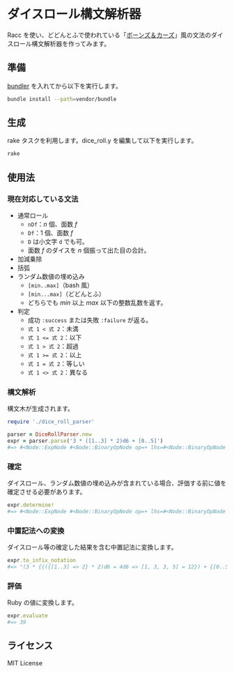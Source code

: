 # ダイスロール構文解析器

Racc を使い、どどんとふで使われている「[ボーンズ＆カーズ](https://github.com/torgtaitai/BCDice)」風の文法のダイスロール構文解析器を作ってみます。

## 準備

[bundler](http://bundler.io/) を入れてから以下を実行します。

```bash
bundle install --path=vendor/bundle
```

## 生成

rake タスクを利用します。dice\_roll.y を編集して以下を実行します。

```bash
rake
```

## 使用法

### 現在対応している文法
* 通常ロール
    * `nDf`：<var>n</var> 個、面数 <var>f</var>
    * `Df`：1 個、面数 <var>f</var>
    * `D` は小文字 `d` でも可。
    * 面数 <var>f</var> のダイスを <var>n</var> 個振って出た目の合計。
* 加減乗除
* 括弧
* ランダム数値の埋め込み
    * `[min..max]`（bash 風）
    * `[min...max]`（どどんとふ）
    * どちらでも <var>min</var> 以上 <var>max</var> 以下の整数乱数を返す。
* 判定
    * 成功 `:success` または失敗 `:failure` が返る。
    * `式 1 < 式 2`：未満
    * `式 1 <= 式 2`：以下
    * `式 1 > 式 2`：超過
    * `式 1 >= 式 2`：以上
    * `式 1 = 式 2`：等しい
    * `式 1 <> 式 2`：異なる

### 構文解析
構文木が生成されます。

```ruby
require './dice_roll_parser'

parser = DiceRollParser.new
expr = parser.parse('3 * ([1..3] * 2)d6 + [0..5]')
#=> #<Node::ExpNode #<Node::BinaryOpNode op=+ lhs=#<Node::BinaryOpNode op=* lhs=#<Node::NumNode 3> rhs=#<Node::DiceRollNode n=#<Node::ExpNode #<Node::BinaryOpNode op=* lhs=#<Node::RangeNode min=#<Node::NumNode 1> max=#<Node::NumNode 3>> rhs=#<Node::NumNode 2>>> faces=#<Node::NumNode 6>>> rhs=#<Node::RangeNode min=#<Node::NumNode 0> max=#<Node::NumNode 5>>>>
```

### 確定
ダイスロール、ランダム数値の埋め込みが含まれている場合、評価する前に値を確定させる必要があります。

```ruby
expr.determine!
#=> #<Node::ExpNode #<Node::BinaryOpNode op=+ lhs=#<Node::BinaryOpNode op=* lhs=#<Node::NumNode 3> rhs=#<Node::DiceRollResultNode n=#<Node::ExpNode #<Node::BinaryOpNode op=* lhs=#<Node::RangeResultNode min=#<Node::NumNode 1> max=#<Node::NumNode 3> = [1..3] => 2> rhs=#<Node::NumNode 2>>> faces=#<Node::NumNode 6> = 4d6 => [1, 3, 3, 5] = 12> rhs=#<Node::RangeResultNode min=#<Node::NumNode 0> max=#<Node::NumNode 5> = [0..5] => 3>>>
```

### 中置記法への変換
ダイスロール等の確定した結果を含む中置記法に変換します。

```ruby
expr.to_infix_notation
#=> "(3 * {{({[1..3] => 2} * 2)d6 = 4d6 => [1, 3, 3, 5] = 12}) + {[0..5] => 3}"
```

### 評価
Ruby の値に変換します。

```ruby
expr.evaluate
#=> 39
```

## ライセンス
MIT License
